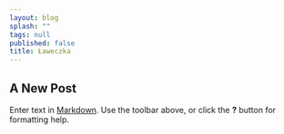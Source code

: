 ```yaml
---
layout: blog
splash: ""
tags: null
published: false
title: Ławeczka
---
```


## A New Post

Enter text in [Markdown](http://daringfireball.net/projects/markdown/). Use the toolbar above, or click the **?** button for formatting help.
